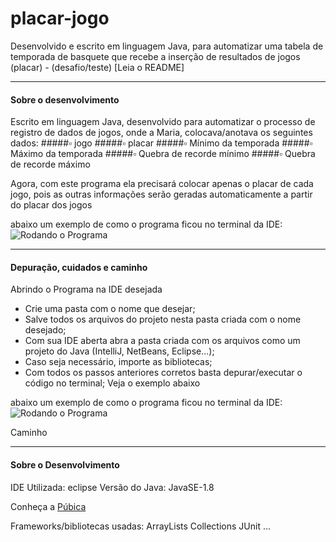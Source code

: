 # placar-jogo
 Desenvolvido e escrito em linguagem Java, para automatizar uma tabela de temporada de basquete que recebe a inserção de resultados de jogos (placar) - (desafio/teste) [Leia o README]

---
#### Sobre o desenvolvimento

Escrito em linguagem Java, desenvolvido para automatizar o processo de registro de dados de jogos, onde a Maria, colocava/anotava os seguintes dados:
#####▫ jogo
#####▫ placar
#####▫ Mínimo da temporada
#####▫ Máximo da temporada
#####▫ Quebra de recorde mínimo
#####▫ Quebra de recorde máximo

Agora, com este programa ela precisará colocar apenas o placar de cada jogo, pois as outras informações serão geradas automaticamente a partir do placar dos jogos

abaixo um exemplo de como o programa ficou no terminal da IDE:
![ Rodando o Programa](https://github.com/jonathasrochadesouza/placar-jogo/blob/master/run_program.gif)

---
#### Depuração, cuidados e caminho

Abrindo o Programa na IDE desejada
* Crie uma pasta com o nome que desejar;
* Salve todos os arquivos do projeto nesta pasta criada com o nome desejado;
* Com sua IDE aberta abra a pasta criada com os arquivos como um projeto do Java (IntelliJ, NetBeans, Eclipse...);
* Caso seja necessário, importe as bibliotecas;
* Com todos os passos anteriores corretos basta depurar/executar o código no terminal;
Veja o exemplo abaixo

abaixo um exemplo de como o programa ficou no terminal da IDE:
![ Rodando o Programa](https://github.com/jonathasrochadesouza/placar-jogo/blob/master/run_program.gif)

Caminho


---
#### Sobre o Desenvolvimento

IDE Utilizada: eclipse
Versão do Java: JavaSE-1.8

Conheça a [Púbica](http://www.publica.inf.br/)

Frameworks/bibliotecas usadas:
ArrayLists
Collections
JUnit
...
